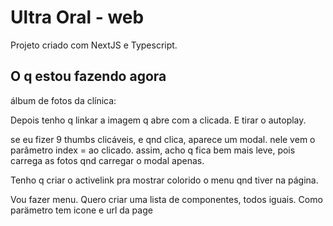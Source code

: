 # Ultra Oral - web

Projeto criado com NextJS e Typescript.

## O q estou fazendo agora

álbum de fotos da clínica:

Depois tenho q linkar a imagem q abre com a clicada. E tirar o autoplay.

se eu fizer 9 thumbs clicáveis, e qnd clica, aparece um modal. nele vem o parâmetro index = ao clicado. assim, acho q fica bem mais leve, pois carrega as fotos qnd carregar o modal apenas.

Tenho q criar o activelink pra mostrar colorido o menu qnd tiver na página.

Vou fazer menu. Quero criar uma lista de componentes, todos iguais. Como parämetro tem icone e url da page
